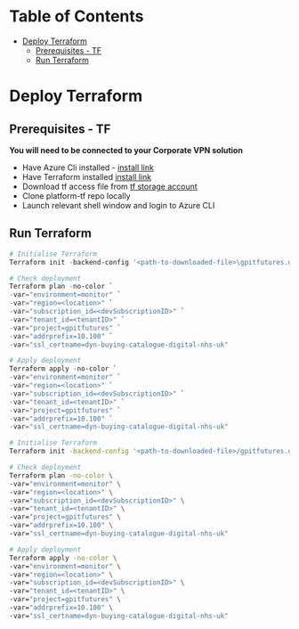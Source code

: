 # Table of Contents
- [Deploy Terraform](#Deploy-Terraform)
  * [Prerequisites - TF](#Prerequisites---TF)
  * [Run Terraform](#Run-Terraform)
  
# Deploy Terraform

## Prerequisites - TF

**You will need to be connected to your Corporate VPN solution**

- Have Azure Cli installed - [install link](https://docs.microsoft.com/en-us/cli/azure/install-azure-cli)
- Have Terraform installed [install link](https://www.terraform.io/downloads.html)
- Download tf access file from [tf storage account](https://gpitfuturessatf.blob.core.windows.net/tfaccessfiles/gpitfutures.devsub.tfstate.tf)
- Clone platform-tf repo locally
- Launch relevant shell window and login to Azure CLI

## Run Terraform

```powershell
# Initialise Terraform
Terraform init -backend-config '<path-to-downloaded-file>\gpitfutures.devsub.tfstate.tf' -backend-config="key=gpit.monitor.terraform.tfstate"

# Check deployment
Terraform plan -no-color `
-var="environment=monitor" `
-var="region=<location>" `
-var="subscription_id=<devSubscriptionID>" `
-var="tenant_id=<tenantID>" `
-var="project=gpitfutures" `
-var="addrprefix=10.100" `
-var="ssl_certname=dyn-buying-catalogue-digital-nhs-uk"

# Apply deployment
Terraform apply -no-color `
-var="environment=monitor" `
-var="region=<location>" `
-var="subscription_id=<devSubscriptionID>" `
-var="tenant_id=<tenantID>" `
-var="project=gpitfutures" `
-var="addrprefix=10.100" `
-var="ssl_certname=dyn-buying-catalogue-digital-nhs-uk"
```

```bash
# Initialise Terraform
Terraform init -backend-config '<path-to-downloaded-file>/gpitfutures.devsub.tfstate.tf' -backend-config="key=gpit.monitor.terraform.tfstate"

# Check deployment
Terraform plan -no-color \
-var="environment=monitor" \
-var="region=<location>" \
-var="subscription_id=<devSubscriptionID>" \
-var="tenant_id=<tenantID>" \
-var="project=gpitfutures" \
-var="addrprefix=10.100" \
-var="ssl_certname=dyn-buying-catalogue-digital-nhs-uk"

# Apply deployment
Terraform apply -no-color \
-var="environment=monitor" \
-var="region=<location>" \
-var="subscription_id=<devSubscriptionID>" \
-var="tenant_id=<tenantID>" \
-var="project=gpitfutures" \
-var="addrprefix=10.100" \
-var="ssl_certname=dyn-buying-catalogue-digital-nhs-uk"
```
